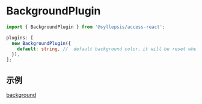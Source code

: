 # BackgroundPlugin <!-- {docsify-ignore-all} -->

```typescript
import { BackgroundPlugin } from '@syllepsis/access-react';

plugins: [
  new BackgroundPlugin({
    default: string, //  default background color，it will be reset when the attribute equal，default is '#FFFFFF'
  }),
];
```

## 示例

[background](https://codesandbox.io/s/plugin-background-95i0o?hidenavigation=1 ':include :type=iframe width=100% height=500px')
